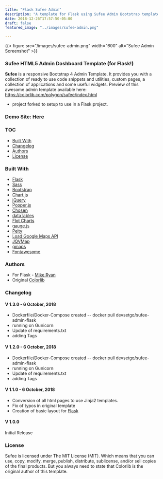 ```yaml
---
title: "Flask Sufee Admin"
description: "A template for Flask using Sufee Admin Bootstrap template."
date: 2018-12-26T17:57:50-05:00
draft: false
featured_image: "../images/sufee-admin.png"

---
```


{{< figure src="/images/sufee-admin.png" width="600" alt="Sufee Admin Screenshot" >}}
### Sufee HTML5 Admin Dashboard Template (for Flask!)
**Sufee** is a responsive Bootstrap 4 Admin Template. It provides you with a collection of ready to use code snippets and utilities, custom pages, a collection of applications and some useful widgets. Preview of this awesome admin template available here: https://colorlib.com/polygon/sufee/index.html

- project forked to setup to use in a Flask project.

### Demo Site: [Here](https://sufee-admin.devsetgo.com/)

### TOC
- [Built With](#built-with)
- [Changelog](#changelog)
- [Authors](#authors)
- [License](#license)

### Built With

- [Flask](http://flask.pocoo.org/)
- [Sass](http://sass-lang.com/)
- [Bootstrap](http://getbootstrap.com/)
- [Chart.js](http://www.chartjs.org/)
- [jQuery](https://jquery.com/)
- [Popper.js](https://popper.js.org/)
- [Chosen](https://harvesthq.github.io/chosen/)
- [dataTables](https://datatables.net/)
- [Flot Charts](http://www.flotcharts.org/)
- [gauge.js](http://bernii.github.io/gauge.js/)
- [Peity](http://benpickles.github.io/peity/)
- [Load Google Maps API](https://github.com/yuanqing/load-google-maps-api)
- [JQVMap](https://jqvmap.com/)
- [gmaps](https://hpneo.github.io/gmaps/)
- [Fontawesome](http://fontawesome.io/)

### Authors
- For Flask - [Mike Ryan](https://github.com/devsetgo)
- Original [Colorlib](https://colorlib.com)

### Changelog
#### V 1.3.0 - 6 October, 2018
- Dockerfile/Docker-Compose created -- docker pull devsetgo/sufee-admin-flask
- running on Gunicorn
- Update of requirements.txt
- adding Tags

#### V 1.2.0 - 6 October, 2018
- Dockerfile/Docker-Compose created -- docker pull devsetgo/sufee-admin-flask
- running on Gunicorn
- Update of requirements.txt
- adding Tags

#### V 1.1.0 - 6 October, 2018
- Conversion of all html pages to use Jinja2 templates.
- Fix of typos in original template
- Creation of basic layout for [Flask](http://flask.pocoo.org/)

#### V 1.0.0
Initial Release

### License

Sufee is licensed under The MIT License (MIT). Which means that you can use, copy, modify, merge, publish, distribute, sublicense, and/or sell copies of the final products. But you always need to state that Colorlib is the original author of this template.